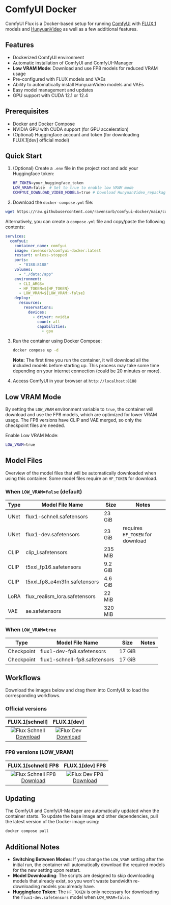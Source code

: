 # ComfyUI Docker

ComfyUI Flux is a Docker-based setup for running [ComfyUI](https://github.com/comfyanonymous/ComfyUI) with [FLUX.1](https://www.basedlabs.ai/tools/flux1) models and [HunyuanVideo](https://github.com/kijai/ComfyUI-HunyuanVideoWrapper) as well as a few additional features.

## Features

- Dockerized ComfyUI environment
- Automatic installation of ComfyUI and ComfyUI-Manager
- **Low VRAM Mode**: Download and use FP8 models for reduced VRAM usage
- Pre-configured with FLUX models and VAEs
- Ability to automatically install HunyuanVideo models and VAEs
- Easy model management and updates
- GPU support with CUDA 12.1 or 12.4

## Prerequisites

- Docker and Docker Compose
- NVIDIA GPU with CUDA support (for GPU acceleration)
- (Optional) Huggingface account and token (for downloading FLUX.1[dev] official model)

## Quick Start

1. (Optional) Create a `.env` file in the project root and add your Huggingface token:

   ```bash
   HF_TOKEN=your_huggingface_token
   LOW_VRAM=false  # Set to true to enable low VRAM mode
   COMFYUI_DOWNLOAD_VIDEO_MODELS=true # Download HunyuanVideo_repackaged related models (they are large)
   ```

2. Download the `docker-compose.yml` file:

  ```bash
  wget https://raw.githubusercontent.com/ravensorb/comfyui-docker/main/compose.yml
  ```

  Alternatively, you can create a `compose.yml` file and copy/paste the following contents:

  ```yaml
  services:
    comfyui:
      container_name: comfyui
      image: ravensorb/comfyui-docker:latest
      restart: unless-stopped
      ports:
        - "8188:8188"
      volumes:
        - "./data:/app"
      environment:
        - CLI_ARGS=
        - HF_TOKEN=${HF_TOKEN}
        - LOW_VRAM=${LOW_VRAM:-false}
      deploy:
        resources:
          reservations:
            devices:
              - driver: nvidia
                count: all
                capabilities:
                  - gpu
  ```

3. Run the container using Docker Compose:

   ```bash
   docker compose up -d
   ```

   **Note:** The first time you run the container, it will download all the included models before starting up. This process may take some time depending on your internet connection (could be 20 minutes or more).

4. Access ComfyUI in your browser at `http://localhost:8188`

## Low VRAM Mode

By setting the `LOW_VRAM` environment variable to `true`, the container will download and use the FP8 models, which are optimized for lower VRAM usage. The FP8 versions have CLIP and VAE merged, so only the checkpoint files are needed.

Enable Low VRAM Mode:

```bash
LOW_VRAM=true
```

## Model Files

Overview of the model files that will be automatically downloaded when using this container. Some model files require an `HF_TOKEN` for download.

### When `LOW_VRAM=false` (default)

| Type | Model File Name | Size | Notes |
|-------------|-------------------------------|---------|-------------------------------------------------|
| UNet | flux1-schnell.safetensors | 23 GiB | |
| UNet | flux1-dev.safetensors | 23 GiB | requires `HF_TOKEN` for download |
| CLIP | clip_l.safetensors | 235 MiB | |
| CLIP | t5xxl_fp16.safetensors | 9.2 GiB | |
| CLIP | t5xxl_fp8_e4m3fn.safetensors | 4.6 GiB | |
| LoRA | flux_realism_lora.safetensors | 22 MiB | |
| VAE | ae.safetensors | 320 MiB | |

### When `LOW_VRAM=true`

| Type | Model File Name | Size | Notes |
|-------------|-------------------------------|---------|-------------------------------------------------|
| Checkpoint | flux1-dev-fp8.safetensors | 17 GiB | |
| Checkpoint | flux1-schnell-fp8.safetensors | 17 GiB | |

## Workflows

Download the images below and drag them into ComfyUI to load the corresponding workflows.

### Official versions

| FLUX.1[schnell] | FLUX.1[dev] |
|-----------------|-------------|
| <div align="center">![Flux Schnell](./images/flux-schnell.png)<br>[Download](https://raw.githubusercontent.com/ravensorb/comfyui-docker/refs/heads/main/images/flux-schnell.png)</div> | <div align="center">![Flux Dev](./images/flux-dev.png)<br>[Download](https://raw.githubusercontent.com/ravensorb/comfyui-docker/refs/heads/main/images/flux-dev.png)</div> |

### FP8 versions (LOW_VRAM)

| FLUX.1[schnell] FP8 | FLUX.1[dev] FP8 |
|---------------------|-----------------|
| <div align="center">![Flux Schnell FP8](./images/flux-schnell-fp8.png)<br>[Download](https://raw.githubusercontent.com/ravensorb/comfyui-docker/main/images/flux-schnell-fp8.png)</div> | <div align="center">![Flux Dev FP8](./images/flux-dev-fp8.png)<br>[Download](https://raw.githubusercontent.com/ravensorb/comfyui-docker/main/images/flux-dev-fp8.png)</div> |

## Updating

The ComfyUI and ComfyUI-Manager are automatically updated when the container starts. To update the base image and other dependencies, pull the latest version of the Docker image using:

```bash
docker compose pull
```

## Additional Notes

- **Switching Between Modes**: If you change the `LOW_VRAM` setting after the initial run, the container will automatically download the required models for the new setting upon restart.
- **Model Downloading**: The scripts are designed to skip downloading models that already exist, so you won't waste bandwidth re-downloading models you already have.
- **Huggingface Token**: The `HF_TOKEN` is only necessary for downloading the `flux1-dev.safetensors` model when `LOW_VRAM=false`.
